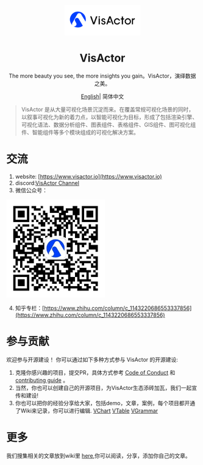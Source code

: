 <div align="center">
  <a href="" target="_blank">
    <img alt="VisActor Logo" width="200" src="https://github.com/VisActor/.github/blob/main/profile/500_200.svg"/>
  </a>
</div>

<div align="center">
  <h1>VisActor</h1>
</div>

<div align="center">

The more beauty you see, the more insights you gain。VisActor，演绎数据之美。




</div>

<div align="center">

[English](https://github.com/VisActor/.github/blob/main/profile/README.md)| 简体中文

</div>

> VisActor 是从大量可视化场景沉淀而来。在覆盖常规可视化场景的同时，以叙事可视化为新的着力点，以智能可视化为目标，形成了包括渲染引擎、可视化语法、数据分析组件、图表组件、表格组件、GIS组件、图可视化组件、智能组件等多个模块组成的可视化解决方案。

# 交流
1. website: [https://www.visactor.io](https://www.visactor.io)
2. discord:[VisActor Channel](https://discord.gg/3wPyxVyH6m)
3. 微信公众号：

![VisActor](https://github.com/VisActor/.github/blob/main/profile/qrcode_for_gh_ee9bdf2e571c_258.jpg?raw=true)

4. 知乎专栏：[https://www.zhihu.com/column/c_1143220686553337856](https://www.zhihu.com/column/c_1143220686553337856)



# 参与贡献
欢迎参与开源建设！
你可以通过如下多种方式参与 VisActor 的开源建设:
1. 克隆你感兴趣的项目，提交PR，具体方式参考 [Code of Conduct](https://github.com/VisActor/VChart/blob/develop/CODE_OF_CONDUCT.md) 和 [contributing guide](https://github.com/VisActor/VChart/blob/develop/CONTRIBUTING.zh-CN.md) 。
2. 当然，你也可以创建自己的开源项目，为VisActor生态添砖加瓦，我们一起宣传和建设!
3. 你也可以把你的经验分享给大家，包括demo，文章，案例，每个项目都开通了Wiki来记录，你可以进行编辑.
  [VChart](https://github.com/VisActor/VChart/wiki/Showcase-Your-Visualizations-Created-Using-@visactor-vchart)
  [VTable](https://github.com/VisActor/VTable/wiki/Showcase-Your-Visualizations-Created-Using-@visactor-vtable)
  [VGrammar](https://github.com/VisActor/VGrammar/wiki/Showcase-Your-Visualizations-Created-Using-@visactor-vgrammar)

# 更多
我们搜集相关的文章放到wiki里 [here](https://github.com/VisActor/.github/wiki/All-articles-about-VisActor),你可以阅读，分享，添加你自己的文章。
